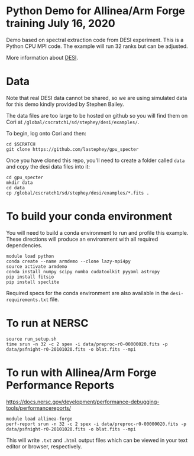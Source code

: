 # Python Demo for Allinea/Arm Forge training July 16, 2020

Demo based on spectral extraction code from DESI experiment. 
This is a Python CPU MPI code. The example will run 32 ranks
but can be adjusted.

More information about [DESI](https://www.desi.lbl.gov/).

# Data

Note that real DESI data cannot be shared, so we are using
simulated data for this demo kindly provided by Stephen
Bailey.

The data files are too large to be hosted on github so you
will find them on Cori at `/global/cscratch1/sd/stephey/desi/examples/`.

To begin, log onto Cori and then:

```
cd $SCRATCH
git clone https://github.com/lastephey/gpu_specter
```

Once you have cloned this repo, you'll need to create a folder
called `data` and copy the desi data files into it:

``` 
cd gpu_specter
mkdir data
cd data
cp /global/cscratch1/sd/stephey/desi/examples/*.fits .

```

# To build your conda environment

You will need to build a conda environment to run and profile
this example. These directions will produce an environment with
all required dependencies.

```
module load python
conda create --name armdemo --clone lazy-mpi4py
source activate armdemo
conda install numpy scipy numba cudatoolkit pyyaml astropy
pip install fitsio
pip install speclite
```

Required specs for the conda environment are also available in the
`desi-requirements.txt` file.

# To run at NERSC

```
source run_setup.sh
time srun -n 32 -c 2 spex -i data/preproc-r0-00000020.fits -p data/psfnight-r0-20101020.fits -o blat.fits --mpi
```

# To run with Allinea/Arm Forge Performance Reports

https://docs.nersc.gov/development/performance-debugging-tools/performancereports/

```
module load allinea-forge
perf-report srun -n 32 -c 2 spex -i data/preproc-r0-00000020.fits -p data/psfnight-r0-20101020.fits -o blat.fits --mpi
```

This will write `.txt` and `.html` output files which can be viewed in your
text editor or browser, respectively.


